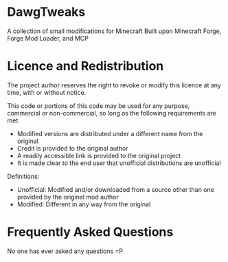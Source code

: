 # DawgTweaks
A collection of small modifications for Minecraft
Built upon Minecraft Forge, Forge Mod Loader, and MCP

# Licence and Redistribution
The project author reserves the right to revoke or modify this licence at any time, with or without notice.

This code or portions of this code may be used for any purpose, commercial or non-commercial, so long as the following requirements are met:
- Modified versions are distributed under a different name from the original
- Credit is provided to the original author
- A readily accessible link is provided to the original project
- It is made clear to the end user that unofficial distributions are unofficial

Definitions:

 - Unofficial: Modified and/or downloaded from a source other than one provided by the original mod author
 - Modified: Different in any way from the original

# Frequently Asked Questions

No one has ever asked any questions =P
